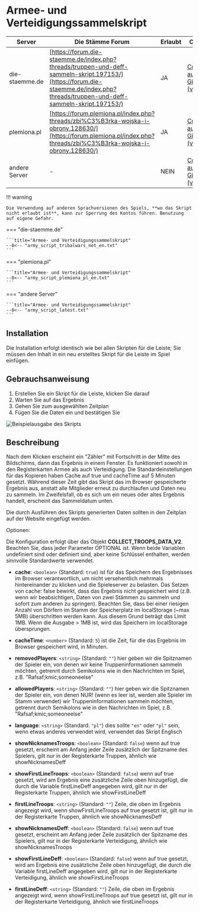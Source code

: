 # Armee- und Verteidigungssammelskript

| Server         | Die Stämme Forum                                                                                                                                                                 | Erlaubt | Code                                                                                                                  |
| -------------- | -------------------------------------------------------------------------------------------------------------------------------------------------------------------------------- | ------- | --------------------------------------------------------------------------------------------------------------------- |
| die-staemme.de | [https://forum.die-staemme.de/index.php?threads/truppen-und-deff-sammeln-skript.197153/](https://forum.die-staemme.de/index.php?threads/truppen-und-deff-sammeln-skript.197153/) | JA      | [Code auf GitHub (v2.1)](https://github.com/rafsaf/scripts_tribal_wars/blob/2024-09-09-2/src/collect_troops_v2.1.ts)  |
| plemiona.pl    | [https://forum.plemiona.pl/index.php?threads/zbi%C3%B3rka-wojska-i-obrony.128630/](https://forum.plemiona.pl/index.php?threads/zbi%C3%B3rka-wojska-i-obrony.128630/)             | JA      | [Code auf GitHub (v2)](https://github.com/rafsaf/scripts_tribal_wars/blob/2024-09-01/public/collect_troops_v2.js)     |
| andere Server  | -                                                                                                                                                                                | NEIN    | [Code auf GitHub (v2.3)](https://github.com/rafsaf/scripts_tribal_wars/blob/2025-09-22/public/collect_troops_v2.3.js) |

!!! warning

    Die Verwendung auf anderen Sprachversionen des Spiels, **wo das Skript nicht erlaubt ist**, kann zur Sperrung des Kontos führen. Benutzung auf eigene Gefahr.

=== "die-staemme.de"

    ```title="Armee- und Verteidigungssammelskript"
    --8<-- "army_script_tribalwars_net_en.txt"
    ```

=== "plemiona.pl"

    ```title="Armee- und Verteidigungssammelskript"
    --8<-- "army_script_plemiona_pl_en.txt"
    ```

=== "andere Server"

    ```title="Armee- und Verteidigungssammelskript"
    --8<-- "army_script_latest.txt"
    ```

## Installation

Die Installation erfolgt identisch wie bei allen Skripten für die Leiste; Sie müssen den Inhalt in ein neu erstelltes Skript für die Leiste im Spiel einfügen.

## Gebrauchsanweisung

1. Erstellen Sie ein Skript für die Leiste, klicken Sie darauf
2. Warten Sie auf das Ergebnis
3. Gehen Sie zum ausgewählten Zeitplan
4. Fügen Sie die Daten ein und bestätigen Sie

![Beispielausgabe des Skripts](image-2.png)

## Beschreibung

Nach dem Klicken erscheint ein "Zähler" mit Fortschritt in der Mitte des Bildschirms, dann das Ergebnis in einem Fenster. Es funktioniert sowohl in den Registerkarten Armee als auch Verteidigung. Die Standardeinstellungen für das Kopieren haben Cache auf true und cacheTime auf 5 Minuten gesetzt. Während dieser Zeit gibt das Skript das im Browser gespeicherte Ergebnis aus, anstatt alle Mitglieder erneut zu durchlaufen und Daten neu zu sammeln. Im Zweifelsfall, ob es sich um ein neues oder altes Ergebnis handelt, erscheint das Sammeldatum unten.

Die durch Ausführen des Skripts generierten Daten sollten in den Zeitplan auf der Website eingefügt werden.

Optionen:

Die Konfiguration erfolgt über das Objekt **COLLECT_TROOPS_DATA_V2**. Beachten Sie, dass jeder Parameter OPTIONAL ist. Wenn beide Variablen
undefiniert sind oder definiert sind, aber keine Schlüssel enthalten, werden sinnvolle
Standardwerte verwendet.

- **cache**: `<boolean>` (Standard: `true`) ist für das Speichern des Ergebnisses
  im Browser verantwortlich, um nicht versehentlich mehrmals hintereinander zu klicken und
  die Spieleserver zu belasten. Das Setzen von cache: false bewirkt, dass das Ergebnis nicht gespeichert wird
  (z.B. wenn wir beabsichtigen, Daten von zwei Stämmen zu sammeln und sofort
  zum anderen zu springen). Beachten Sie, dass bei einer riesigen Anzahl von Dörfern im Stamm
  der Speicherplatz im localStorage (~max 5MB) überschritten werden kann. Aus diesem Grund beträgt das Limit 1MB.
  Wenn die Ausgabe > 1MB ist, wird das Speichern im localStorage übersprungen.

- **cacheTime**: `<number>` (Standard: `5`) ist die Zeit, für die das Ergebnis im
  Browser gespeichert wird, in Minuten.

- **removedPlayers**: `<string>` (Standard: `""`) hier geben wir die Spitznamen der Spieler ein,
  von denen wir keine Truppeninformationen sammeln möchten, getrennt durch Semikolons wie in
  den Nachrichten im Spiel, z.B. "Rafsaf;kmic;someoneelse"

- **allowedPlayers**: `<string>` (Standard: `""`) hier geben wir die Spitznamen der Spieler ein,
  von denen NUR! (wenn es leer ist, werden alle Spieler im Stamm verwendet) wir
  Truppeninformationen sammeln möchten, getrennt durch Semikolons wie in den Nachrichten im Spiel,
  z.B. "Rafsaf;kmic;someoneelse"

- **language**: `<string>` (Standard: `"pl"`) dies sollte `"en"` oder `"pl"` sein, wenn etwas
  anderes verwendet wird, verwendet das Skript Englisch

- **showNicknamesTroops**: `<boolean>` (Standard: `false`) wenn auf true gesetzt, erscheint
  am Anfang jeder Zeile zusätzlich der Spitzname des Spielers,
  gilt nur in der Registerkarte Truppen, ähnlich wie showNicknamesDeff

- **showFirstLineTroops**: `<boolean>` (Standard: `false`) wenn auf true gesetzt, wird
  am Ergebnis eine zusätzliche Zeile oben hinzugefügt, die durch die
  Variable firstLineDeff angegeben wird, gilt nur in der Registerkarte Truppen, ähnlich wie showFirstLineDeff

- **firstLineTroops**: `<string>` (Standard: `""`) Zeile, die oben im Ergebnis angezeigt wird,
  wenn showFirstLineTroops auf true gesetzt ist, gilt nur in der Registerkarte Truppen, ähnlich wie
  showNicknamesDeff

- **showNicknamesDeff**: `<boolean>` (Standard: `false`) wenn auf true gesetzt, erscheint
  am Anfang jeder Zeile zusätzlich der Spitzname des Spielers,
  gilt nur in der Registerkarte Verteidigung, ähnlich wie showNicknamesTroops

- **showFirstLineDeff**: `<boolean>` (Standard: `false`) wenn auf true gesetzt, wird
  am Ergebnis eine zusätzliche Zeile oben hinzugefügt, die durch die
  Variable firstLineDeff angegeben wird, gilt nur in der Registerkarte Verteidigung, ähnlich wie showFirstLineTroops

- **firstLineDeff**: `<string>` (Standard: `""`) Zeile, die oben im Ergebnis angezeigt wird,
  wenn showFirstLineTroops auf true gesetzt ist, gilt nur in der Registerkarte Verteidigung, ähnlich
  wie firstLineTroops
